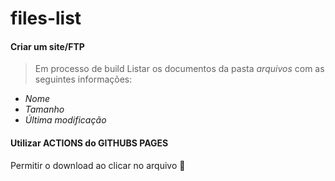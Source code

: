 # files-list

#### Criar um site/FTP

> Em processo de build Listar os documentos da pasta *arquivos* com as seguintes informações:


* *Nome*
* *Tamanho*
* *Última modificação*

#### Utilizar ACTIONS do GITHUBS PAGES
Permitir o download ao clicar no arquivo 🚀



